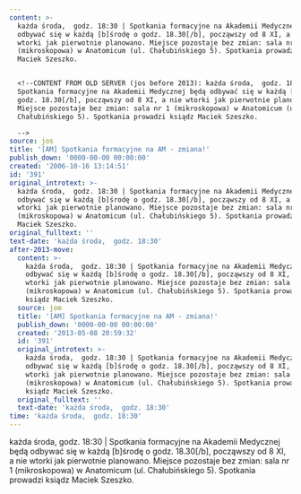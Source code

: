 ```yaml
---
content: >-
  każda środa,  godz. 18:30 | Spotkania formacyjne na Akademii Medycznej będą
  odbywać się w każdą [b]środę o godz. 18.30[/b], począwszy od 8 XI, a nie
  wtorki jak pierwotnie planowano. Miejsce pozostaje bez zmian: sala nr 1
  (mikroskopowa) w Anatomicum (ul. Chałubińskiego 5). Spotkania prowadzi ksiądz
  Maciek Szeszko.


  <!--CONTENT FROM OLD SERVER (jos before 2013): każda środa,  godz. 18:30 |
  Spotkania formacyjne na Akademii Medycznej będą odbywać się w każdą [b]środę o
  godz. 18.30[/b], począwszy od 8 XI, a nie wtorki jak pierwotnie planowano.
  Miejsce pozostaje bez zmian: sala nr 1 (mikroskopowa) w Anatomicum (ul.
  Chałubińskiego 5). Spotkania prowadzi ksiądz Maciek Szeszko.

  -->
source: jos
title: '[AM] Spotkania formacyjne na AM - zmiana!'
publish_down: '0000-00-00 00:00:00'
created: '2006-10-16 13:14:51'
id: '391'
original_introtext: >-
  każda środa,  godz. 18:30 | Spotkania formacyjne na Akademii Medycznej będą
  odbywać się w każdą [b]środę o godz. 18.30[/b], począwszy od 8 XI, a nie
  wtorki jak pierwotnie planowano. Miejsce pozostaje bez zmian: sala nr 1
  (mikroskopowa) w Anatomicum (ul. Chałubińskiego 5). Spotkania prowadzi ksiądz
  Maciek Szeszko.
original_fulltext: ''
text-date: 'każda środa,  godz. 18:30'
after-2013-move:
  content: >-
    każda środa,  godz. 18:30 | Spotkania formacyjne na Akademii Medycznej będą
    odbywać się w każdą [b]środę o godz. 18.30[/b], począwszy od 8 XI, a nie
    wtorki jak pierwotnie planowano. Miejsce pozostaje bez zmian: sala nr 1
    (mikroskopowa) w Anatomicum (ul. Chałubińskiego 5). Spotkania prowadzi
    ksiądz Maciek Szeszko.
  source: jom
  title: '[AM] Spotkania formacyjne na AM - zmiana!'
  publish_down: '0000-00-00 00:00:00'
  created: '2013-05-08 20:59:32'
  id: '391'
  original_introtext: >-
    każda środa,  godz. 18:30 | Spotkania formacyjne na Akademii Medycznej będą
    odbywać się w każdą [b]środę o godz. 18.30[/b], począwszy od 8 XI, a nie
    wtorki jak pierwotnie planowano. Miejsce pozostaje bez zmian: sala nr 1
    (mikroskopowa) w Anatomicum (ul. Chałubińskiego 5). Spotkania prowadzi
    ksiądz Maciek Szeszko.
  original_fulltext: ''
  text-date: 'każda środa,  godz. 18:30'
time: 'każda środa,  godz. 18:30'
---
```

każda środa,  godz. 18:30 | Spotkania formacyjne na Akademii Medycznej będą odbywać się w każdą [b]środę o godz. 18.30[/b], począwszy od 8 XI, a nie wtorki jak pierwotnie planowano. Miejsce pozostaje bez zmian: sala nr 1 (mikroskopowa) w Anatomicum (ul. Chałubińskiego 5). Spotkania prowadzi ksiądz Maciek Szeszko.

<!--CONTENT FROM OLD SERVER (jos before 2013): każda środa,  godz. 18:30 | Spotkania formacyjne na Akademii Medycznej będą odbywać się w każdą [b]środę o godz. 18.30[/b], począwszy od 8 XI, a nie wtorki jak pierwotnie planowano. Miejsce pozostaje bez zmian: sala nr 1 (mikroskopowa) w Anatomicum (ul. Chałubińskiego 5). Spotkania prowadzi ksiądz Maciek Szeszko.
-->

<!--{{json:{"created_date":"2006-10-16 13:14:51","publish_down":"0000-00-00 00:00:00","id":"391"}}}-->